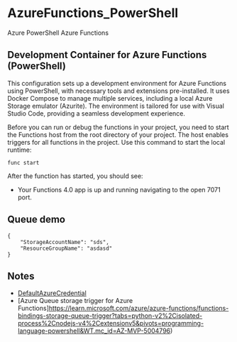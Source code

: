 # AzureFunctions_PowerShell
Azure PowerShell Azure Functions

## Development Container for Azure Functions (PowerShell)

This configuration sets up a development environment for Azure Functions using PowerShell, with necessary tools and extensions pre-installed. It uses Docker Compose to manage multiple services, including a local Azure Storage emulator (Azurite). The environment is tailored for use with Visual Studio Code, providing a seamless development experience. 

Before you can run or debug the functions in your project, you need to start the Functions host from the root directory of your project. The host enables triggers for all functions in the project. Use this command to start the local runtime:

```
func start
```

After the function has started, you should see: 

* Your Functions 4.0 app is up and running navigating to the open 7071 port.

## Queue demo

```
{
    "StorageAccountName": "sds",
    "ResourceGroupName": "asdasd"
}
```

## Notes

* [DefaultAzureCredential](https://azuresdkdocs.blob.core.windows.net/$web/dotnet/Azure.Identity/1.4.1/index.html)
* [Azure Queue storage trigger for Azure Functions]https://learn.microsoft.com/azure/azure-functions/functions-bindings-storage-queue-trigger?tabs=python-v2%2Cisolated-process%2Cnodejs-v4%2Cextensionv5&pivots=programming-language-powershell&WT.mc_id=AZ-MVP-5004796)